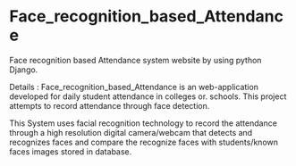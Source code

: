 # Face_recognition_based_Attendance
Face recognition based Attendance system website by using python Django.

Details :
Face_recognition_based_Attendance is an web-application developed for daily student attendance in colleges or. schools. This project attempts to record attendance through face detection.

This System uses facial recognition technology to record the attendance through a high resolution digital camera/webcam that detects and recognizes faces and compare the recognize faces with students/known faces images stored in database.
